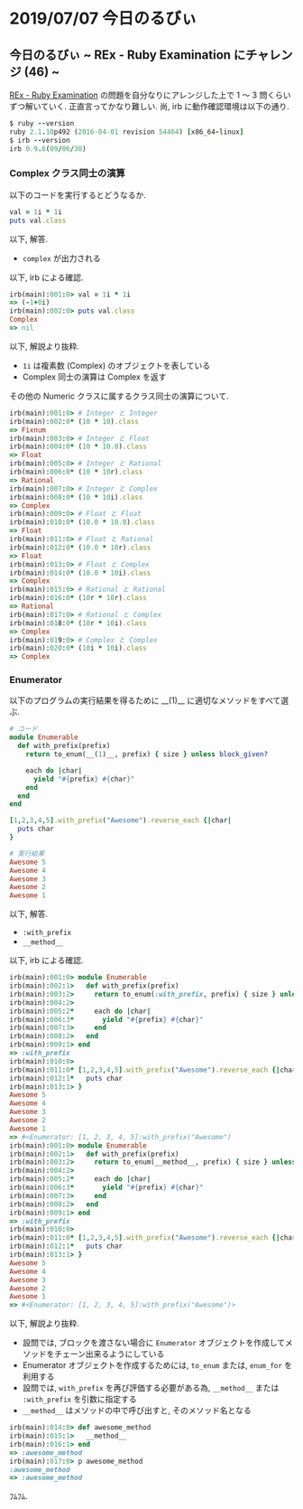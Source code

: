 # 2019/07/07 今日のるびぃ

## 今日のるびぃ ~ REx - Ruby Examination にチャレンジ (46) ~

[REx - Ruby Examination](https://rex.libertyfish.co.jp/) の問題を自分なりにアレンジした上で 1 〜 3 問くらいずつ解いていく. 正直言ってかなり難しい. 尚, irb に動作確認環境は以下の通り.

```ruby
$ ruby --version
ruby 2.1.10p492 (2016-04-01 revision 54464) [x86_64-linux]
$ irb --version
irb 0.9.6(09/06/30)
```

### Complex クラス同士の演算

以下のコードを実行するとどうなるか.

```ruby
val = 1i * 1i
puts val.class
```

以下, 解答.

* `complex` が出力される

以下, irb による確認.

```ruby
irb(main):001:0> val = 1i * 1i
=> (-1+0i)
irb(main):002:0> puts val.class
Complex
=> nil
```

以下, 解説より抜粋.

* `1i` は複素数 (Complex) のオブジェクトを表している
* Complex 同士の演算は Complex を返す

その他の Numeric クラスに属するクラス同士の演算について.

```ruby
irb(main):001:0> # Integer と Integer
irb(main):002:0* (10 * 10).class
=> Fixnum
irb(main):003:0> # Integer と Float
irb(main):004:0* (10 * 10.0).class
=> Float
irb(main):005:0> # Integer と Rational
irb(main):006:0* (10 * 10r).class
=> Rational
irb(main):007:0> # Integer と Complex
irb(main):008:0* (10 * 10i).class
=> Complex
irb(main):009:0> # Float と Float
irb(main):010:0* (10.0 * 10.0).class
=> Float
irb(main):011:0> # Float と Rational
irb(main):012:0* (10.0 * 10r).class
=> Float
irb(main):013:0> # Float と Complex
irb(main):014:0* (10.0 * 10i).class
=> Complex
irb(main):015:0> # Rational と Rational
irb(main):016:0* (10r * 10r).class
=> Rational
irb(main):017:0> # Rational と Complex
irb(main):018:0* (10r * 10i).class
=> Complex
irb(main):019:0> # Complex と Complex
irb(main):020:0* (10i * 10i).class
=> Complex
```

### Enumerator

以下のプログラムの実行結果を得るために \_\_(1)\_\_ に適切なメソッドをすべて選ぶ.

```ruby
# コード
module Enumerable
  def with_prefix(prefix)
    return to_enum(__(1)__, prefix) { size } unless block_given?

    each do |char|
      yield "#{prefix} #{char}"
    end
  end
end

[1,2,3,4,5].with_prefix("Awesome").reverse_each {|char|
  puts char
}

# 実行結果
Awesome 5
Awesome 4
Awesome 3
Awesome 2
Awesome 1
```

以下, 解答.

* `:with_prefix`
* `__method__`

以下, irb による確認.

```ruby
irb(main):001:0> module Enumerable
irb(main):002:1>   def with_prefix(prefix)
irb(main):003:2>     return to_enum(:with_prefix, prefix) { size } unless block_given?
irb(main):004:2> 
irb(main):005:2*     each do |char|
irb(main):006:3*       yield "#{prefix} #{char}"
irb(main):007:3>     end
irb(main):008:2>   end
irb(main):009:1> end
=> :with_prefix
irb(main):010:0> 
irb(main):011:0* [1,2,3,4,5].with_prefix("Awesome").reverse_each {|char|
irb(main):012:1*   puts char
irb(main):013:1> }
Awesome 5
Awesome 4
Awesome 3
Awesome 2
Awesome 1
=> #<Enumerator: [1, 2, 3, 4, 5]:with_prefix("Awesome")
irb(main):001:0> module Enumerable
irb(main):002:1>   def with_prefix(prefix)
irb(main):003:2>     return to_enum(__method__, prefix) { size } unless block_given?
irb(main):004:2> 
irb(main):005:2*     each do |char|
irb(main):006:3*       yield "#{prefix} #{char}"
irb(main):007:3>     end
irb(main):008:2>   end
irb(main):009:1> end
=> :with_prefix
irb(main):010:0> 
irb(main):011:0* [1,2,3,4,5].with_prefix("Awesome").reverse_each {|char|
irb(main):012:1*   puts char
irb(main):013:1> }
Awesome 5
Awesome 4
Awesome 3
Awesome 2
Awesome 1
=> #<Enumerator: [1, 2, 3, 4, 5]:with_prefix("Awesome")>
```

以下, 解説より抜粋.

* 設問では, ブロックを渡さない場合に `Enumerator` オブジェクトを作成してメソッドをチェーン出来るようにしている
* Enumerator オブジェクトを作成するためには, `to_enum` または, `enum_for` を利用する
* 設問では, `with_prefix` を再び評価する必要がある為, `__method__` または `:with_prefix` を引数に指定する
* `__method__` はメソッドの中で呼び出すと, そのメソッド名となる

```ruby
irb(main):014:0> def awesome_method
irb(main):015:1>   __method__
irb(main):016:1> end
=> :awesome_method
irb(main):017:0> p awesome_method
:awesome_method
=> :awesome_method
```

ﾌﾑﾌﾑ.
